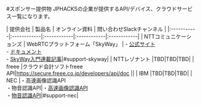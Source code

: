 #スポンサー提供物
JPHACKSの企業が提供するAPI/デバイス、クラウドサービス一覧になります。

| 提供会社 | 製品名 | オンライン資料 | 問い合わせSlackチャンネル |
|:-----------|:------------|:------------|:------------|:------------|
| NTTコミュニケーションズ | WebRTCプラットフォーム「SkyWay」 | - [公式サイト](http://skyway.io)<br>- [ドキュメント](http://nttcom.github.io/skyway/documentation.html)<br>- [SkyWay入門連載記事](https://html5experts.jp/series/skyway-tutorial/)|#support-skyway|
| NTTレゾナント |TBD|TBD|TBD|
| freee |クラウド会計ソフトfreee API|https://secure.freee.co.jp/developers/api/doc ||
| IBM |TBD|TBD|TBD|
| NEC |・高速画像認識API<br>・物音認識API|・[高速画像認識API](https://www3.arche.blue/portal/)<br>・[物音認識API](https://www6.arche.blue/portal/)|#support-nec|
